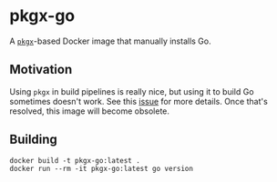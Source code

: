# pkgx-go

A [`pkgx`][pkgx]-based Docker image that manually installs Go.

## Motivation

Using `pkgx` in build pipelines is really nice, but using it to build Go sometimes doesn't work. See this [issue][gh-issue] for more details. Once that's resolved, this image will become obsolete.

## Building

```shell
docker build -t pkgx-go:latest .
docker run --rm -it pkgx-go:latest go version
```

[pkgx]: https://pkgx.sh/
[gh-issue]: https://github.com/pkgxdev/pantry/issues/3739
